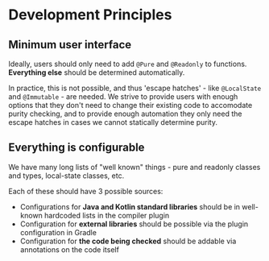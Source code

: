 # Development Principles

## Minimum user interface

Ideally, users should only need to add `@Pure` and `@Readonly` to functions. **Everything else** should be determined automatically.

In practice, this is not possible, and thus 'escape hatches' - like `@LocalState` and `@Immutable` - are needed. 
We strive to provide users with enough options that they don't need to change their existing code to accomodate purity checking, 
and to provide enough automation they only need the escape hatches in cases we cannot statically determine purity.

## Everything is configurable

We have many long lists of "well known" things - pure and readonly classes and types, local-state classes, etc.

Each of these should have 3 possible sources:

- Configurations for **Java and Kotlin standard libraries** should be in well-known hardcoded lists in the compiler plugin
- Configuration for **external libraries** should be possible via the plugin configuration in Gradle
- Configuration for **the code being checked** should be addable via annotations on the code itself 
